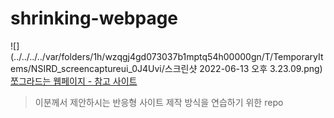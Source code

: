 # shrinking-webpage

![](../../../../var/folders/1h/wzqgj4gd073037b1mptq54h00000gn/T/TemporaryItems/NSIRD_screencaptureui_0J4Uvi/스크린샷 2022-06-13 오후 3.23.09.png)
[쪼그라드는 웹페이지 - 참고 사이트](https://tech.devsisters.com/posts/shrinking-webpage/)
> 이분께서 제안하시는 반응형 사이트 제작 방식을 연습하기 위한 repo